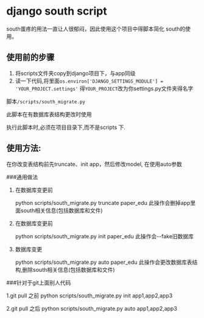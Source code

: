 django south script
===

south蛋疼的用法一直让人很郁闷，因此使用这个项目中得脚本简化
south的使用。

使用前的步骤
---
1. 将scripts文件夹copy到django项目下，与app同级
2. 读一下代码,将里面`os.environ['DJANGO_SETTINGS_MODULE'] = 'YOUR_PROJECT.settings'`
得`YOUR_PROJECT`改为你settings.py文件夹得名字

脚本`/scripts/south_migrate.py`

此脚本在有数据库表结构更改时使用

执行此脚本时,必须在项目目录下,而不是scripts 下.

使用方法:
---

在你改变表结构前先truncate、init app，然后修改model,
在使用auto参数

###通用做法

1. 在数据库变更前

    python scripts/south_migrate.py truncate paper_edu
    此操作会删掉app里面south相关信息(包括数据库和文件)

2. 在数据库变更前

    python scripts/south_migrate.py init paper_edu
    此操作会--fake旧数据库

3. 数据库变更

    python scripts/south_migrate.py auto paper_edu
    此操作会更改数据库表结构,删除south相关信息(包括数据库和文件)

###针对于git上面别人代码

1.git pull 之前
    python scripts/south_migrate.py init app1,app2,app3

2.git pull 之后
    python scripts/south_migrate.py auto app1,app2,app3
